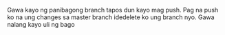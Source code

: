 Gawa kayo ng panibagong branch tapos dun kayo mag push.
Pag na push ko na ung changes sa master branch idedelete ko ung branch nyo.
Gawa nalang kayo uli ng bago
